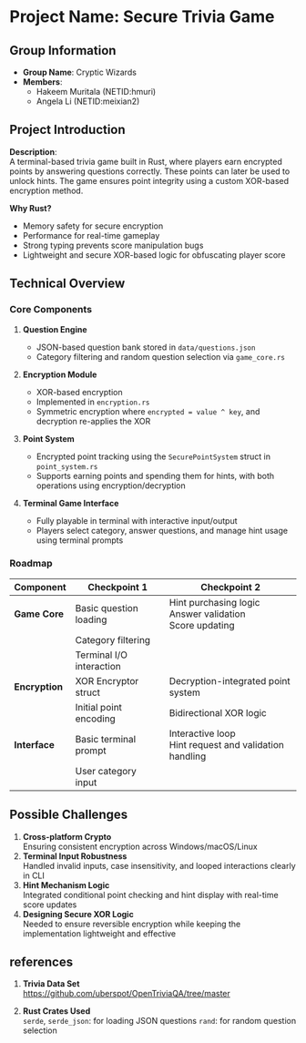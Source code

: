 # Project Name: Secure Trivia Game

## Group Information
- **Group Name**: Cryptic Wizards 
- **Members**:
  - Hakeem Muritala (NETID:hmuri)
  - Angela Li (NETID:meixian2)

## Project Introduction
**Description**:  
A terminal-based trivia game built in Rust, where players earn encrypted points by answering questions correctly. These points can later be used to unlock hints. The game ensures point integrity using a custom XOR-based encryption method.

**Why Rust?**  
- Memory safety for secure encryption  
- Performance for real-time gameplay  
- Strong typing prevents score manipulation bugs
- Lightweight and secure XOR-based logic for obfuscating player score

## Technical Overview
### Core Components
1. **Question Engine**  
   - JSON-based question bank stored in `data/questions.json`
   - Category filtering and random question selection via `game_core.rs`
2. **Encryption Module**  
   - XOR-based encryption
   - Implemented in `encryption.rs`
   - Symmetric encryption where `encrypted = value ^ key`, and decryption re-applies the XOR
3. **Point System**  
   - Encrypted point tracking using the `SecurePointSystem` struct in `point_system.rs`
   - Supports earning points and spending them for hints, with both operations using encryption/decryption

4. **Terminal Game Interface**
   - Fully playable in terminal with interactive input/output
   - Players select category, answer questions, and manage hint usage using terminal prompts



### Roadmap 

| Component       | Checkpoint 1                                      | Checkpoint 2                                               |
|----------------|---------------------------------------------------|-------------------------------------------------------------|
| **Game Core**  | Basic question loading                            | Hint purchasing logic<br>Answer validation<br>Score updating |
|                | Category filtering                                |                                                             |
|                | Terminal I/O interaction                          |                                                             |
| **Encryption** | XOR Encryptor struct                              | Decryption-integrated point system                          |
|                | Initial point encoding                            | Bidirectional XOR logic                                     |
| **Interface**  | Basic terminal prompt                             | Interactive loop<br>Hint request and validation handling     |
|                | User category input                               |                                                             |

## Possible Challenges
1. **Cross-platform Crypto**  
   Ensuring consistent encryption across Windows/macOS/Linux  
2. **Terminal Input Robustness**  
   Handled invalid inputs, case insensitivity, and looped interactions clearly in CLI
3. **Hint Mechanism Logic**  
   Integrated conditional point checking and hint display with real-time score updates
4. **Designing Secure XOR Logic**  
   Needed to ensure reversible encryption while keeping the implementation lightweight and effective

## references 
1. **Trivia Data Set**  
   https://github.com/uberspot/OpenTriviaQA/tree/master
   
2. **Rust Crates Used**   
   `serde`, `serde_json`: for loading JSON questions
   `rand`: for random question selection
   
